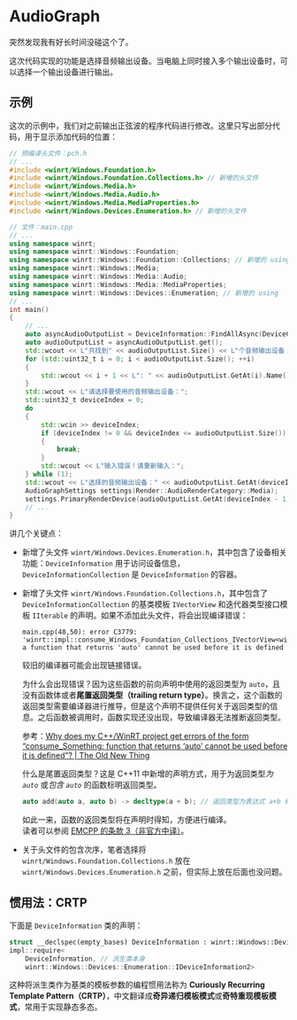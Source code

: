 # AudioGraph

突然发现我有好长时间没碰这个了。

这次代码实现的功能是选择音频输出设备。当电脑上同时接入多个输出设备时，可以选择一个输出设备进行输出。

## 示例
这次的示例中，我们对之前输出正弦波的程序代码进行修改。这里只写出部分代码，用于显示添加代码的位置：
```cpp
// 预编译头文件：pch.h
// ...
#include <winrt/Windows.Foundation.h>
#include <winrt/Windows.Foundation.Collections.h> // 新增的头文件
#include <winrt/Windows.Media.h>
#include <winrt/Windows.Media.Audio.h>
#include <winrt/Windows.Media.MediaProperties.h>
#include <winrt/Windows.Devices.Enumeration.h> // 新增的头文件
```
```cpp
// 文件：main.cpp
// ...
using namespace winrt;
using namespace winrt::Windows::Foundation;
using namespace winrt::Windows::Foundation::Collections; // 新增的 using
using namespace winrt::Windows::Media;
using namespace winrt::Windows::Media::Audio;
using namespace winrt::Windows::Media::MediaProperties;
using namespace winrt::Windows::Devices::Enumeration; // 新增的 using
// ...
int main()
{
    // ...
    auto asyncAudioOutputList = DeviceInformation::FindAllAsync(DeviceClass::AudioRender);
    auto audioOutputList = asyncAudioOutputList.get();
    std::wcout << L"共找到" << audioOutputList.Size() << L"个音频输出设备：" << std::endl;
    for (std::uint32_t i = 0; i < audioOutputList.Size(); ++i)
    {
        std::wcout << i + 1 << L": " << audioOutputList.GetAt(i).Name().c_str() << std::endl;
    }
    std::wcout << L"请选择要使用的音频输出设备：";
    std::uint32_t deviceIndex = 0;
    do
    {
        std::wcin >> deviceIndex;
        if (deviceIndex != 0 && deviceIndex <= audioOutputList.Size())
        {
            break;
        }
        std::wcout << L"输入错误！请重新输入：";
    } while (1);
    std::wcout << L"选择的音频输出设备：" << audioOutputList.GetAt(deviceIndex - 1).Name().c_str() << std::endl;
    AudioGraphSettings settings(Render::AudioRenderCategory::Media);
    settings.PrimaryRenderDevice(audioOutputList.GetAt(deviceIndex - 1)); // 新增
    // ...
}
```
讲几个关键点：
- 新增了头文件 `winrt/Windows.Devices.Enumeration.h`，其中包含了设备相关功能：`DeviceInformation` 用于访问设备信息，`DeviceInformationCollection` 是 `DeviceInformation` 的容器。
- 新增了头文件 `winrt/Windows.Foundation.Collections.h`，其中包含了`DeviceInformationCollection` 的基类模板 `IVectorView` 和迭代器类型接口模板 `IIterable` 的声明。如果不添加此头文件，将会出现编译错误：
    ```
    main.cpp(48,50): error C3779: 'winrt::impl::consume_Windows_Foundation_Collections_IVectorView<winrt::Windows::Foundation::Collections::IVectorView<winrt::Windows::Devices::Enumeration::DeviceInformation>,T>::Size': a function that returns 'auto' cannot be used before it is defined
    ```
    较旧的编译器可能会出现链接错误。

    为什么会出现错误？因为这些函数的前向声明中使用的返回类型为 `auto`，且没有函数体或者**尾置返回类型（trailing return type）**。换言之，这个函数的返回类型需要编译器进行推导，但是这个声明不提供任何关于返回类型的信息。之后函数被调用时，函数实现还没出现，导致编译器无法推断返回类型。

    参考：[Why does my C++/WinRT project get errors of the form “consume_Something: function that returns ‘auto’ cannot be used before it is defined”? | The Old New Thing](https://devblogs.microsoft.com/oldnewthing/20190530-00/?p=102529)

    什么是尾置返回类型？这是 C++11 中新增的声明方式，用于为返回类型*为 `auto`* 或*包含 `auto`* 的函数标明返回类型。
    ```cpp
    auto add(auto a, auto b) -> decltype(a + b); // 返回类型为表达式 a+b 结果的类型
    ```
    如此一来，函数的返回类型将在声明时得知，方便进行编译。  
    读者可以参阅 [EMCPP 的条款 3（非官方中译）](https://github.com/kelthuzadx/EffectiveModernCppChinese/blob/master/1.DeducingTypes/item3.md)。
- 关于头文件的包含次序，笔者选择将 `winrt/Windows.Foundation.Collections.h` 放在 `winrt/Windows.Devices.Enumeration.h` 之前，但实际上放在后面也没问题。

## 惯用法：CRTP
下面是 `DeviceInformation` 类的声明：
```cpp
struct __declspec(empty_bases) DeviceInformation : winrt::Windows::Devices::Enumeration::IDeviceInformation,
impl::require<
    DeviceInformation, // 派生类本身
    winrt::Windows::Devices::Enumeration::IDeviceInformation2>
```
这种将派生类作为基类的模板参数的编程惯用法称为 **Curiously Recurring Template Pattern（CRTP）**，中文翻译成**奇异递归模板模式**或**奇特重现模板模式**，常用于实现静态多态。